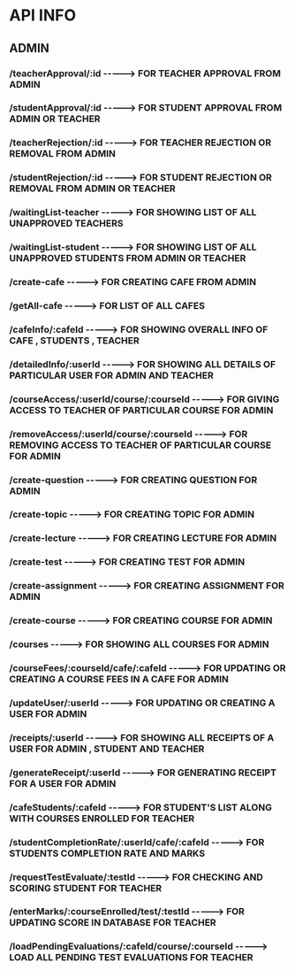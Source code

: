 # API INFO

## ADMIN

### /teacherApproval/:id -----> FOR TEACHER APPROVAL FROM ADMIN

### /studentApproval/:id -----> FOR STUDENT APPROVAL FROM ADMIN OR TEACHER

### /teacherRejection/:id -----> FOR TEACHER REJECTION OR REMOVAL FROM ADMIN

### /studentRejection/:id -----> FOR STUDENT REJECTION OR REMOVAL FROM ADMIN OR TEACHER

### /waitingList-teacher -----> FOR SHOWING LIST OF ALL UNAPPROVED TEACHERS

### /waitingList-student -----> FOR SHOWING LIST OF ALL UNAPPROVED STUDENTS FROM ADMIN OR TEACHER

### /create-cafe -----> FOR CREATING CAFE FROM ADMIN

### /getAll-cafe -----> FOR LIST OF ALL CAFES

### /cafeInfo/:cafeId -----> FOR SHOWING OVERALL INFO OF CAFE , STUDENTS , TEACHER

### /detailedInfo/:userId -----> FOR SHOWING ALL DETAILS OF PARTICULAR USER FOR ADMIN AND TEACHER

### /courseAccess/:userId/course/:courseId -----> FOR GIVING ACCESS TO TEACHER OF PARTICULAR COURSE FOR ADMIN

### /removeAccess/:userId/course/:courseId -----> FOR REMOVING ACCESS TO TEACHER OF PARTICULAR COURSE FOR ADMIN

### /create-question -----> FOR CREATING QUESTION FOR ADMIN

### /create-topic -----> FOR CREATING TOPIC FOR ADMIN

### /create-lecture -----> FOR CREATING LECTURE FOR ADMIN

### /create-test -----> FOR CREATING TEST FOR ADMIN

### /create-assignment -----> FOR CREATING ASSIGNMENT FOR ADMIN

### /create-course -----> FOR CREATING COURSE FOR ADMIN

### /courses -----> FOR SHOWING ALL COURSES FOR ADMIN

### /courseFees/:courseId/cafe/:cafeId -----> FOR UPDATING OR CREATING A COURSE FEES IN A CAFE FOR ADMIN

### /updateUser/:userId -----> FOR UPDATING OR CREATING A USER FOR ADMIN

### /receipts/:userId -----> FOR SHOWING ALL RECEIPTS OF A USER FOR ADMIN , STUDENT AND TEACHER

### /generateReceipt/:userId -----> FOR GENERATING RECEIPT FOR A USER FOR ADMIN

### /cafeStudents/:cafeId -----> FOR STUDENT'S LIST ALONG WITH COURSES ENROLLED FOR TEACHER

### /studentCompletionRate/:userId/cafe/:cafeId -----> FOR STUDENTS COMPLETION RATE AND MARKS

### /requestTestEvaluate/:testId -----> FOR CHECKING AND SCORING STUDENT FOR TEACHER

### /enterMarks/:courseEnrolled/test/:testId -----> FOR UPDATING SCORE IN DATABASE FOR TEACHER

### /loadPendingEvaluations/:cafeId/course/:courseId -----> LOAD ALL PENDING TEST EVALUATIONS FOR TEACHER